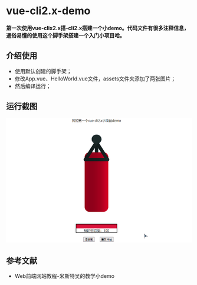 # vue-cli2.x-demo

**第一次使用vue-clix2.x搭-cli2.x搭建一个小demo。代码文件有很多注释信息，通俗易懂的使用这个脚手架搭建一个入门小项目哈。**

## 介绍使用
- 使用默认创建的脚手架；
- 修改App.vue、HelloWorld.vue文件，assets文件夹添加了两张图片；
- 然后编译运行；

## 运行截图
<img src="./src/assets/myFirstDemo.gif">

## 参考文献
- Web前端网站教程-米斯特吴的教学小demo

